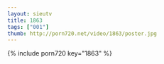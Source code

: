 ```yaml
--- 
layout: sieutv
title: 1863
tags: ["001"]
thumb: http://porn720.net/video/1863/poster.jpg
---
```

{% include porn720 key="1863" %} 
